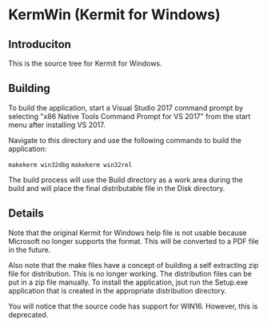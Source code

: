 # KermWin (Kermit for Windows)

## Introduciton

This is the source tree for Kermit for Windows.

## Building

To build the application, start a Visual Studio 2017 command prompt by selecting
"x86 Native Tools Command Prompt for VS 2017" from the start menu after
installing VS 2017.

Navigate to this directory and use the following commands to build the
application:

`makekerm win32dbg` `makekerm win32rel`

The build process will use the Build directory as a work area during the build
and will place the final distributable file in the Disk directory.

## Details

Note that the original Kermit for Windows help file is not usable because
Microsoft no longer supports the format. This will be converted to a PDF file in
the future.

Also note that the make files have a concept of building a self extracting zip
file for distribution. This is no longer working. The distribution files can be
put in a zip file manually. To install the application, jsut run the Setup.exe
application that is created in the appropriate distribution directory.

You will notice that the source code has support for WIN16. However, this is
deprecated.
